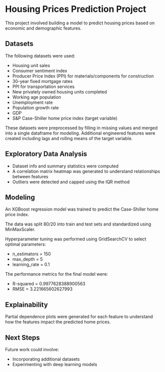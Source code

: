 # Housing Prices Prediction Project

This project involved building a model to predict housing prices based on economic and demographic features.

## Datasets

The following datasets were used:

- Housing unit sales
- Consumer sentiment index 
- Producer Price Index (PPI) for materials/components for construction 
- 30-year fixed mortgage rates
- PPI for transportation services
- New privately owned housing units completed
- Working age population
- Unemployment rate  
- Population growth rate
- GDP
- S&P Case-Shiller home price index (target variable)

These datasets were preprocessed by filling in missing values and merged into a single dataframe for modeling. Additional engineered features were created including lags and rolling means of the target variable. 

## Exploratory Data Analysis

- Dataset info and summary statistics were computed
- A correlation matrix heatmap was generated to understand relationships between features
- Outliers were detected and capped using the IQR method

## Modeling

An XGBoost regression model was trained to predict the Case-Shiller home price index.

The data was split 80/20 into train and test sets and standardized using MinMaxScaler.

Hyperparameter tuning was performed using GridSearchCV to select optimal parameters:

- n_estimators = 150
- max_depth = 5
- learning_rate = 0.1

The performance metrics for the final model were:

- R-squared = 0.9977628388900563 
- RMSE = 3.221665602627993

## Explainability

Partial dependence plots were generated for each feature to understand how the features impact the predicted home prices.

## Next Steps

Future work could involve:

- Incorporating additional datasets 
- Experimenting with deep learning models
